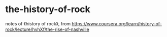 # the-history-of-rock
notes of 《history of rock》, from https://www.coursera.org/learn/history-of-rock/lecture/hvhXf/the-rise-of-nashville
